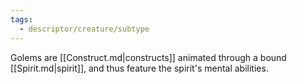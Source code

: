 ```yaml
---
tags:
  - descriptor/creature/subtype
---
```

Golems are [[Construct.md|constructs]] animated through a bound [[Spirit.md|spirit]], and thus feature the spirit's mental abilities.
